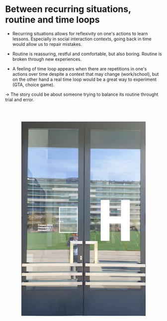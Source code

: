 # Between recurring situations, routine and time loops

- Recurring situations allows for reflexivity on one's actions to learn lessons. Especially in social interaction contexts, going back in time would allow us to repair mistakes.

- Routine is reassuring, restful and comfortable, but also boring.
Routine is broken through new experiences.

- A feeling of time loop appears when there are repetitions in one's actions over time despite a context that may change (work/school), but on the other hand a real time loop would be a great way to experiment (GTA, choice game).

→ The story could be about someone trying to balance its routine throught trial and error.

<br><br>
<p align="center">
<img src="../process/images/2022-10-27/head_door.jpg" alt="HEAD door" style="display: inline-block; margin: 0 auto; width: 400px;">
</p>